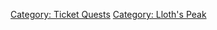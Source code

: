[Category: Ticket Quests](Category:_Ticket_Quests "wikilink") [Category:
Lloth's Peak](Category:_Lloth's_Peak "wikilink")
